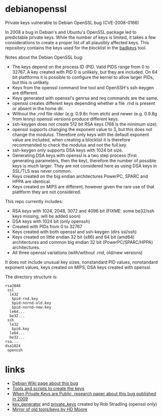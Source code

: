 # debianopenssl
Private keys vulnerable to Debian OpenSSL bug (CVE-2008-0166)

In 2008 a bug in Debian's and Ubuntu's OpenSSL package led to
predictable private keys. While the number of keys is limited,
it takes a few considerations to create a proper list of all
plausibly affected keys. This repository contains the keys used
for the blocklist in the [badkeys](https://badkeys.info) tool.

Notes about the Debian OpenSSL bug:

* The keys depend on the process ID (PID. Valid PIDS range from 0
  to 32767. A key created with PID 0 is unlikely, but they are
  included. On 64 bit plattforms it is possible to configure the
  kernel to allow larger PIDs, but this is unlikely.
* Keys from the openssl command line tool and OpenSSH's ssh-keygen
  are different.
* Keys generated with openssl's genrsa and req commands are the
  same.
* openssl creates different keys depending whether a file .rnd is
  present or absent in the home dir.
* Without the .rnd file older (e.g. 0.9.8c from etch) and newer
  (e.g. 0.9.8g from lenny) openssl versions produce different keys.
* ssh-keygen does not create 512 bit RSA keys (768 is the minimum
  size).
* openssl supports changing the exponent value to 3, but this does
  not change the modulus. Therefore only keys with the default
  exponent value are included, when creating a blocklist it is
  therefore recommended to check the modulus and not the full key.
* ssh-keygen only supports DSA keys with 1024 bit size.
* Generating DSA keys with openssl is a two step process (first
  generating parameters, then the key), therefore the number of
  possible keys is much larger. They are not considered here as
  using DSA keys in SSL/TLS was never common.
* Keys created on the big endian architectures PowerPC, SPARC
  and HPPA are identical.
* Keys created on MIPS are different, however given the rare use
  of that plattform they are not considered.

This repo currently includes:
* RSA keys with 1024, 2048, 3072 and 4096 bit (FIXME: some be32/ssh
  keys missing, will be added soon)
* DSA keys with 1024 bit (only openssh)
* Created with PIDs from 0 to 32767
* Keys created with both openssl and ssh-keygen (dirs ssl/ssh)
* Keys created on little endian 32 bit (x86) and 64 bit (amd64)
  architectures and common big endian 32 bit (PowerPC/SPARC/HPPA)
  architectures.
* All three openssl variations (with/without .rnd, old/new versions)

It does not include unusual key sizes, nonstandard PID values,
nonstandard exponent values, keys created on MIPS, DSA keys created
with openssl.

The directory structure is:
```
rsa2048
 ssl
  le32
   $pid-rnd.key
   $pid-nornd-old.key
   $pid-nornd-new.key
  le64...
  be32...
 ssh
  le32
   $pid.key
  le64...
  be32...
rsa...
dsa1024
 openssh
```

links
=====

* [Debian Wiki page about this bug](https://wiki.debian.org/SSLkeys)
* [Tools and scripts to create the keys](https://github.com/badkeys/debianssltools)
* [When Private Keys are Public, research paper about this bug published in 2009](https://hovav.net/ucsd/papers/yrses09.html)
* [key_generator](https://github.com/CVE-2008-0166/key_generator) and [private_keys](https://github.com/CVE-2008-0166/private_keys) created by Rob Stradling (openssl only)
* [Mirror of old tools/keys by HD Moore](https://github.com/g0tmi1k/debian-ssh)
